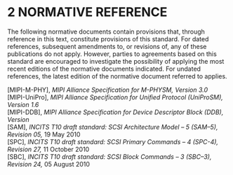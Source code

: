 2 NORMATIVE REFERENCE
=====

The following normative documents contain provisions that, through reference in this text, constitute
provisions of this standard. For dated references, subsequent amendments to, or revisions of, any of these
publications do not apply. However, parties to agreements based on this standard are encouraged to
investigate the possibility of applying the most recent editions of the normative documents indicated. For
undated references, the latest edition of the normative document referred to applies.

[MIPI-M-PHY], *MIPI Alliance Specification for M-PHYSM, Version 3.0*  
[MIPI-UniPro], *MIPI Alliance Specification for Unified Protocol (UniProSM), Version 1.6*  
[MIPI-DDB], *MIPI Alliance Specification for Device Descriptor Block (DDB), Version*  
[SAM], *INCITS T10 draft standard: SCSI Architecture Model – 5 (SAM–5), Revision 05,* 19 May 2010  
[SPC], *INCITS T10 draft standard: SCSI Primary Commands – 4 (SPC-4), Revision 27,* 11 October 2010  
[SBC], *INCITS T10 draft standard: SCSI Block Commands – 3 (SBC–3), Revision 24,* 05 August 2010  